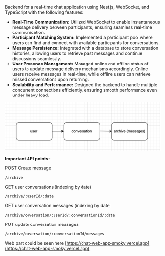 Backend for a real-time chat application using Nest.js, WebSocket, and TypeScript with the following features:

- **Real-Time Communication:** Utilized WebSocket to enable instantaneous message delivery between participants, ensuring seamless real-time communication.
- **Participant Matching System:** Implemented a participant pool where users can find and connect with available participants for conversations.
- **Message Persistence:** Integrated with a database to store conversation histories, allowing users to retrieve past messages and continue discussions seamlessly.
- **User Presence Management:** Managed online and offline status of users to update message delivery mechanisms accordingly. Online users receive messages in real-time, while offline users can retrieve missed conversations upon returning.
- **Scalability and Performance:** Designed the backend to handle multiple concurrent connections efficiently, ensuring smooth performance even under heavy load.

<img src="https://github.com/anisa07/chat-backend-app/blob/main/scheme/scheme.png" />

**Important API points:**

POST Create message

```
/archive
```

GET user conversations (indexing by date)

```
/archive/:userId/:date
```

GET user conversation messages (indexing by date)

```
/archive/coversation/:userId/:conversationId/:date
```

PUT update conversation messages

```
/archive/coversation/:conversationId/messages
```

Web part could be seen here [https://chat-web-app-smoky.vercel.app](https://chat-web-app-smoky.vercel.app)
